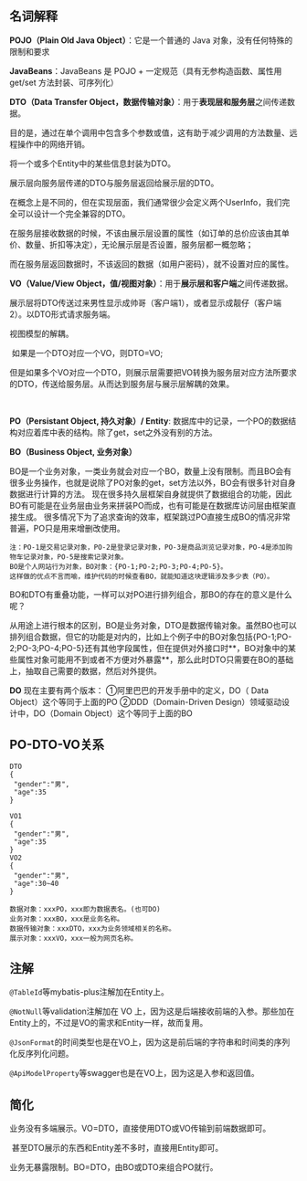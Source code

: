 ## 名词解释

**POJO（Plain Old Java Object）**：它是一个普通的 Java 对象，没有任何特殊的限制和要求

**JavaBeans**：JavaBeans 是  POJO + 一定规范（具有无参构造函数、属性用 get/set 方法封装、可序列化）

**DTO（Data Transfer Object，数据传输对象）**：用于**表现层和服务层**之间传递数据。

目的是，通过在单个调用中包含多个参数或值，这有助于减少调用的方法数量、远程操作中的网络开销。

将一个或多个Entity中的某些信息封装为DTO。



展示层向服务层传递的DTO与服务层返回给展示层的DTO。

​	在概念上是不同的，但在实现层面，我们通常很少会定义两个UserInfo，我们完全可以设计一个完全兼容的DTO。

​	在服务层接收数据的时候，不该由展示层设置的属性（如订单的总价应该由其单价、数量、折扣等决定），无论展示层是否设置，服务层都一概忽略；

​	而在服务层返回数据时，不该返回的数据（如用户密码），就不设置对应的属性。



**VO（Value/View Object，值/视图对象）**：用于**展示层和客户端**之间传递数据。

展示层将DTO传送过来男性显示成帅哥（客户端1），或者显示成靓仔（客户端2）。以DTO形式请求服务端。

视图模型的解耦。

​	如果是一个DTO对应一个VO，则DTO=VO;

​	但是如果多个VO对应一个DTO，则展示层需要把VO转换为服务层对应方法所要求的DTO，传送给服务层。从而达到服务层与展示层解耦的效果。

​	



**PO（Persistant Object, 持久对象）/ Entity**: 数据库中的记录，一个PO的数据结构对应着库中表的结构。除了get，set之外没有别的方法。



**BO（Business Object, 业务对象）**

BO是一个业务对象，一类业务就会对应一个BO，数量上没有限制。而且BO会有很多业务操作，也就是说除了PO对象的get，set方法以外，BO会有很多针对自身数据进行计算的方法。
现在很多持久层框架自身就提供了数据组合的功能，因此BO有可能是在业务层由业务来拼装PO而成，也有可能是在数据库访问层由框架直接生成。
很多情况下为了追求查询的效率，框架跳过PO直接生成BO的情况非常普遍，PO只是用来增删改使用。

```plaintext
注：PO-1是交易记录对象，PO-2是登录记录对象，PO-3是商品浏览记录对象，PO-4是添加购物车记录对象，PO-5是搜索记录对象。
BO是个人网站行为对象，BO对象：{PO-1;PO-2;PO-3;PO-4;PO-5}。
这样做的优点不言而喻，维护代码的时候查看BO，就能知道这块逻辑涉及多少表（PO）。
```

BO和DTO有重叠功能，一样可以对PO进行排列组合，那BO的存在的意义是什么呢？

从用途上进行根本的区别，BO是业务对象，DTO是数据传输对象。虽然BO也可以排列组合数据，但它的功能是对内的，比如上个例子中的BO对象包括{PO-1;PO-2;PO-3;PO-4;PO-5}还有其他字段属性，但在提供对外接口时**，BO对象中的某些属性对象可能用不到或者不方便对外暴露**，那么此时DTO只需要在BO的基础上，抽取自己需要的数据，然后对外提供。

**DO** 现在主要有两个版本：
①阿里巴巴的开发手册中的定义，DO（ Data Object）这个等同于上面的PO
②DDD（Domain-Driven Design）领域驱动设计中，DO（Domain Object）这个等同于上面的BO

## PO-DTO-VO关系



```
DTO
{
 "gender":"男",
 "age":35
}

VO1
{
 "gender":"男",
 "age":35
}
VO2
{
 "gender":"男",
 "age":30~40
}
```

```
数据对象：xxxPO，xxx即为数据表名。(也可DO)
业务对象：xxxBO，xxx是业务名称。
数据传输对象：xxxDTO，xxx为业务领域相关的名称。
展示对象：xxxVO，xxx一般为网页名称。
```

## 注解

`@TableId`等mybatis-plus注解加在Entity上。



`@NotNull`等validation注解加在 VO 上，因为这是后端接收前端的入参。那些加在Entity上的，不过是VO的需求和Entity一样，故而复用。

`@JsonFormat`的时间类型也是在VO上，因为这是前后端的字符串和时间类的序列化反序列化问题。

`@ApiModelProperty`等swagger也是在VO上，因为这是入参和返回值。



## 简化

业务没有多端展示。VO=DTO，直接使用DTO或VO传输到前端数据即可。

​	甚至DTO展示的东西和Entity差不多时，直接用Entity即可。



业务无暴露限制。BO=DTO，由BO或DTO来组合PO就行。